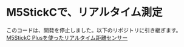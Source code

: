 # M5StickCで、リアルタイム測定
このコードは、開発を停止しました。以下のリポジトリに引き継ぎます。  
[M5StickC Plusを使ったリアルタイム距離センサー](https://github.com/phys-ken/M5stickCPlus-RealtimeSensor)
